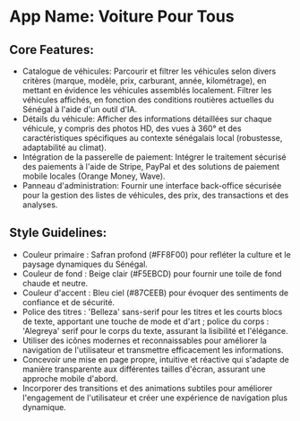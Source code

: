 # **App Name**: Voiture Pour Tous

## Core Features:

- Catalogue de véhicules: Parcourir et filtrer les véhicules selon divers critères (marque, modèle, prix, carburant, année, kilométrage), en mettant en évidence les véhicules assemblés localement. Filtrer les véhicules affichés, en fonction des conditions routières actuelles du Sénégal à l'aide d'un outil d'IA.
- Détails du véhicule: Afficher des informations détaillées sur chaque véhicule, y compris des photos HD, des vues à 360° et des caractéristiques spécifiques au contexte sénégalais local (robustesse, adaptabilité au climat).
- Intégration de la passerelle de paiement: Intégrer le traitement sécurisé des paiements à l'aide de Stripe, PayPal et des solutions de paiement mobile locales (Orange Money, Wave).
- Panneau d'administration: Fournir une interface back-office sécurisée pour la gestion des listes de véhicules, des prix, des transactions et des analyses.

## Style Guidelines:

- Couleur primaire : Safran profond (#FF8F00) pour refléter la culture et le paysage dynamiques du Sénégal.
- Couleur de fond : Beige clair (#F5EBCD) pour fournir une toile de fond chaude et neutre.
- Couleur d'accent : Bleu ciel (#87CEEB) pour évoquer des sentiments de confiance et de sécurité.
- Police des titres : 'Belleza' sans-serif pour les titres et les courts blocs de texte, apportant une touche de mode et d'art ; police du corps : 'Alegreya' serif pour le corps du texte, assurant la lisibilité et l'élégance.
- Utiliser des icônes modernes et reconnaissables pour améliorer la navigation de l'utilisateur et transmettre efficacement les informations.
- Concevoir une mise en page propre, intuitive et réactive qui s'adapte de manière transparente aux différentes tailles d'écran, assurant une approche mobile d'abord.
- Incorporer des transitions et des animations subtiles pour améliorer l'engagement de l'utilisateur et créer une expérience de navigation plus dynamique.